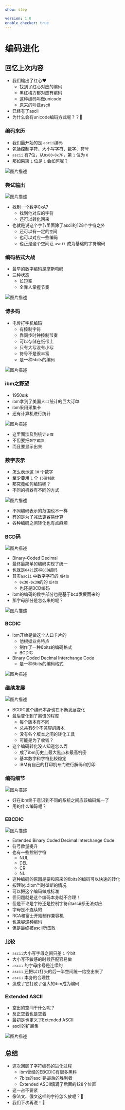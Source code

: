 ```yaml
---
show: step

version: 1.0
enable_checker: true
---
```


# 编码进化

## 回忆上次内容

- 我们输出了红心♥
	- 找到了红心对应的编码
	- 黑红梅方都对应有编码
	- 这种编码叫做unicode
	- 原来的叫做ascii️
- 已经有了ascii
- 为什么会有unicode编码方式呢？？🤔

###  编码来历

- 我们最开始的是 `ascii`编码
- 包括控制字符、大小写字符、数字、符号
- `ascii` 有7位，从`0x00`-`0x7F`，第 `1` 位为 `0`
- 那如果第 `1` 位是 `1` 会如何呢？

![图片描述](https://doc.shiyanlou.com/courses/uid1190679-20210226-1614319542542)

### 尝试输出

![图片描述](https://doc.shiyanlou.com/courses/uid1190679-20210226-1614320046951)

- 找到一个数字0xA7
	- 找到他对应的字符
	- 还可以转化回来
- 也就是说这个字节里面除了ascii的128个字符之外
	- 还可以有一定的`空`间
	- 也可以对应一些编码
	- 也正是这个空间让 `ascii` 成为基础的字符编码

### 编码格式大战

- 最早的数字编码是摩斯电码
- 三种状态
	- 长短空
	- 全靠人掌握节奏

![图片描述](https://doc.shiyanlou.com/courses/uid1190679-20210226-1614320567726)

### 博多码
- 电传打字机编码
	- 有控制字符
	- 靠同步时钟控制节奏
	- 可以存储在纸带上
	- 只有大写没有小写
	- 符号不是很丰富
	- 是一种5bits的编码

![图片描述](https://doc.shiyanlou.com/courses/uid1190679-20210226-1614320597909)


### ibm之野望

- 1950s末
- ibm拿到了美国人口统计的巨大订单
- ibm采用采集卡
- 还有计算机进行统计

![图片描述](https://doc.shiyanlou.com/courses/uid1190679-20210226-1614321030713)

- 这里面涉及到统计`计数`
- 不但要把`数字累加`
- 而且要显示出来

### 数字表示

- 怎么表示这 `10` 个数字
- 至少要用 `1` 个 `16进制数`
- 那究竟如何编码呢？
- 不同的机器有不同的方式

![图片描述](https://doc.shiyanlou.com/courses/uid1190679-20210226-1614321355623)

- 不同编码表示的范围也不一样
- 有的是为了减法更容易计算
- 各种编码之间转化也有点麻烦

### BCD码


![图片描述](https://doc.shiyanlou.com/courses/uid1190679-20210226-1614322061303)

- Binary-Coded Decimal
- 最终最简单的编码实现了统一
- 也就是`8421`这种`BCD`编码
- 其实`ascii` 中数字字符的 `后4位` 
	- `0x30-0x39`的的 `后4位` 
	- 也还是BCD编码
- ibm的编码的数字部分也是基于bcd发展而来的
- 那字母部分是怎么来的呢？

![图片描述](https://doc.shiyanlou.com/courses/uid1190679-20210226-1614321211234)

### BCDIC

- ibm开始是做这个人口卡片的
	- 他根据业务特点
	- 制作了一种6bits的编码格式
	- BCDIC
- Binary Coded Decimal Interchange Code
	- 是一种6bits的编码格式

![图片描述](https://doc.shiyanlou.com/courses/uid1190679-20210226-1614322193147)

### 继续发展

![图片描述](https://doc.shiyanlou.com/courses/uid1190679-20210226-1614322351627)

- BCDIC这个编码本身也在不断发展变化
- 最后变化到了离谱的程度
	- 每个版本有不同
	- 总共有6个不兼容的版本
	- 没有各个版本之间的转化工具
	- 可能是为了收钱？
- 这个编码转化没人知道怎么弄
	- 成了ibm历史上最大黑点和最高机密
	- 基本数字和字符比较稳定
	- IBM有自己的打印机专门进行解码和打印

### 编码细节

![图片描述](https://doc.shiyanlou.com/courses/uid1190679-20210226-1614324059760)

- 好在ibm终于意识到不同的系统之间应该编码统一了
- 用的什么编码呢？

### EBCDIC

![图片描述](https://doc.shiyanlou.com/courses/uid1190679-20210226-1614322684851)

- Extended Binary Coded Decimal Interchange Code
- 符号数量提升
- 也有一些控制字符
	- NUL
	- DEL
	- CR
	- NL
- 这种编码的原因是要和原来的6bits的编码可以快速的转化
- 按理说以ibm当时垄断的情况
- 可以把这个编码做成标准
- 但问题就是这个编码本身就不合理！
- 但是不论是字符还是控制字符和ascii都无法对应
- 字母是不连续的
- RCA和富士开始制作兼容机
- 也兼容这种编码
- 但是最终被ascii所击败

### 比较

- `ascii`大小写字母之间只差 `1` 个bit
- 大小写不敏感的时候匹配容易做
- `ascii` 的字母序号是连续的
- `ascii` 还把以`1`打头的后一半空间统一给空出来了
- `ascii` 本身的合理性 
- 造成了它打败了强大的ibm成为编码 

### Extended ASCII

- 空出的空间干什么呢？
- 反正空着也是空着
- 最初是也定义了Extended ASCII
- ascii的扩展集


![图片描述](https://doc.shiyanlou.com/courses/uid1190679-20210226-1614324751621)


## 总结

- 这次回顾了字符编码的进化过程
	- ibm曾经的EBCDIC有很多黑料
	- 7bits的ascii是最后的胜利者
	- Extended ASCII填满了后面的128个位置
- 这一占不要紧
- 像法文、俄文这样的字符怎么放呢？🤔
- 我们下次再说！👋